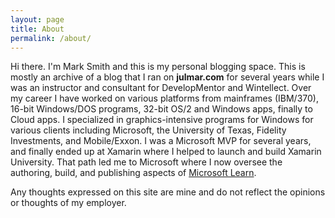 ```yaml
---
layout: page
title: About
permalink: /about/
---
```


Hi there. I'm Mark Smith and this is my personal blogging space. This is mostly an archive of a blog that I ran on **julmar.com** for several years while I  was an instructor and consultant for DevelopMentor and Wintellect. Over my career I have worked on various platforms from mainframes (IBM/370), 16-bit Windows/DOS programs, 32-bit OS/2 and Windows apps, finally to Cloud apps. I specialized in graphics-intensive programs for Windows for various clients including Microsoft, the University of Texas, Fidelity Investments, and Mobile/Exxon. I was a Microsoft MVP for several years, and finally ended up at Xamarin where I helped to launch and build Xamarin University. That path led me to Microsoft where I now oversee the authoring, build, and publishing aspects of [Microsoft Learn](https://learn.microsoft.com).

Any thoughts expressed on this site are mine and do not reflect the opinions or thoughts of my employer.

